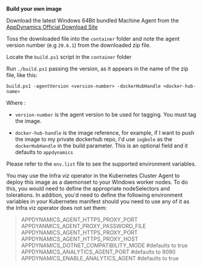 **Build your own image**


Download the latest Windows 64Bit bundled Machine Agent from the [AppDynamics Official Download Site](https://download.appdynamics.com/download/)

Toss the downloaded file into the `container` folder and note the agent version number (e.g `20.6.1`) from the downloaded zip file.

Locate the `build.ps1` script in the `container` folder

Run `./build.ps1` passing the version, as it appears in the name of the zip file, like this:

`build.ps1 -agentVersion <version-number> -dockerHubHandle <docker-hub-name>`

Where :

-  `version-number` is the agent version to be used for tagging. You must tag the image.

-  `docker-hub-handle` is the image reference, for example, if I want to push the image to my private dockerhub repo, I'd use `iogbole` as the `dockerHubHandle` in the build parameter.  This is an optional field and it defaults to `appdynamics`

Please refer to the `env.list` file to see the supported environment variables.

You may use the Infra viz operator in the Kubernetes Cluster Agent to deploy this image as a daemonset to your Windows worker nodes. To do this, you would need to define the appropriate nodeSelectors and tolerations. In addition, you'd need to define the following environment variables in your Kubernetes manifest should you need to use any of it as the Infra viz operator does not set them:

> APPDYNAMICS_AGENT_HTTPS_PROXY_PORT <br>
> APPDYANMICS_AGENT_PROXY_PASSWORD_FILE <br>
> APPDYNAMICS_AGENT_HTTPS_PROXY_PORT <br>
> APPDYNAMICS_AGENT_HTTPS_PROXY_HOST <br>
> APPDYNAMICS_DOTNET_COMPATIBILITY_MODE #defaults to true  <br> 
> APPDYNAMICS_ANALYTICS_AGENT_PORT #defaults to 9090   <br>
> APPDYNAMICS_ENABLE_ANALYTICS_AGENT #defaults to true

